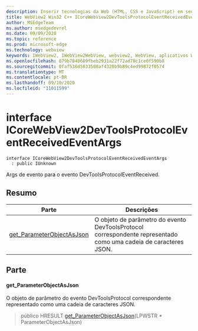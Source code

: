 ```yaml
---
description: Inserir tecnologias da Web (HTML, CSS e JavaScript) em seus aplicativos nativos com o controle WebView2 do Microsoft Edge
title: WebView2 Win32 C++ ICoreWebView2DevToolsProtocolEventReceivedEventArgs
author: MSEdgeTeam
ms.author: msedgedevrel
ms.date: 09/09/2020
ms.topic: reference
ms.prod: microsoft-edge
ms.technology: webview
keywords: IWebView2, IWebView2WebView, webview2, WebView, aplicativos Win32, Win32, Edge, ICoreWebView2, ICoreWebView2Controller, controle do navegador, HTML Edge, ICoreWebView2DevToolsProtocolEventReceivedEventArgs
ms.openlocfilehash: 079b7840689fbeb2931a22f72ad78c1ce0f590b8
ms.sourcegitcommit: 0faf538d5033508af4320b9b89c4ed99872f0574
ms.translationtype: MT
ms.contentlocale: pt-BR
ms.lasthandoff: 09/10/2020
ms.locfileid: "11011599"
---
```

# interface ICoreWebView2DevToolsProtocolEventReceivedEventArgs 

```
interface ICoreWebView2DevToolsProtocolEventReceivedEventArgs
  : public IUnknown
```

Args de evento para o evento DevToolsProtocolEventReceived.

## Resumo

 Parte                        | Descrições
--------------------------------|---------------------------------------------
[get_ParameterObjectAsJson](#get_parameterobjectasjson) | O objeto de parâmetro do evento DevToolsProtocol correspondente representado como uma cadeia de caracteres JSON.

## Parte

#### get_ParameterObjectAsJson 

O objeto de parâmetro do evento DevToolsProtocol correspondente representado como uma cadeia de caracteres JSON.

> público HRESULT [get_ParameterObjectAsJson](#get_parameterobjectasjson)(LPWSTR * ParameterObjectAsJson)

